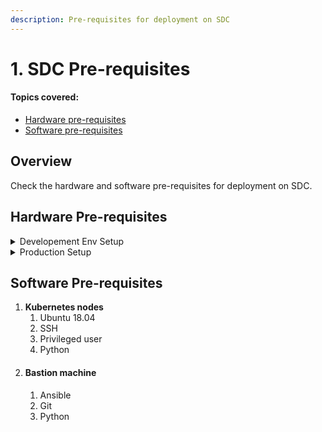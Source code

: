 ```yaml
---
description: Pre-requisites for deployment on SDC
---
```


# 1. SDC Pre-requisites

#### Topics covered: <a href="#hardware" id="hardware"></a>

* [Hardware pre-requisites](1.-sdc-pre-requisites.md#hardware-2)
* [Software pre-requisites](1.-sdc-pre-requisites.md#software-pre-requisites)

## Overview <a href="#hardware" id="hardware"></a>

Check the hardware and software pre-requisites for deployment on SDC.

## Hardware Pre-requisites <a href="#hardware" id="hardware"></a>

<details>

<summary>Developement Env Setup</summary>

* One Bastion machine to run Kubespray
* HA-PROXY machine which acts as a load balancer with Public IP. (CPU: 2Core , Memory: 4GB)&#x20;
* Three machines which act as master nodes. (CPU: 2Core , Memory: 4GB)&#x20;
* Four machines which act as worker nodes. (CPU: 8Core , Memory: 16GB)
* One machine for database configuration. (CPU: 2Core , Memory: 8GB)&#x20;
* volumes for persistence volume. (number of quantity: 13), Supported Storage Solutions Refer [here](https://kubernetes.io/docs/concepts/storage/storage-classes/), but the most popular and recommended is iSCSI.
* Kafka - 3 quantities each having a 50 GB size
* zookeeper - 3 quantities each having a 5 GB size
* es-data - 3 quantities each having a 50 GB size
* es-master - 3 quantities each having a 5 GB size
* filestore - 1 quantity with 50 GB size

</details>

<details>

<summary>Production Setup</summary>

* One Bastion machine to run Kubespray
* HA-PROXY machine which acts as a load balancer with Public IP. (CPU: 4 Core, Memory: 8GB)&#x20;
* Three machines to serve as master nodes. (CPU: 2Core, Memory: 4GB)
* Six machines to serve as worker nodes. (CPU: 8Core, Memory: 16GB)
* One machine for database configuration. (CPU: 4Core, Memory: 16GB)&#x20;
* volumes for persistence volume. (number of quantity: 22), Supported Storage Solutions Refer [here](https://kubernetes.io/docs/concepts/storage/storage-classes/), but the most popular and recommended is iSCSI.
* Kafka - 3 quantities (100 GB each)&#x20;
* Kafka-infra - 3 quantities (100 GB each)
* zookeeper - 3 quantities (10 GB each)
* es-data - 3 quantities (100 GB each)
* es-data-infra - 3 quantities (100 GB each)
* es-master - 3 quantities (10 GB each)
* es-master-infra - 3 quantities (10 GB each)
* filestore - 1 quantity (100 GB)

</details>

## **Software Pre-requisites**

1. **Kubernetes nodes**
   1. Ubuntu 18.04
   2. SSH&#x20;
   3. Privileged user
   4. Python
2. #### Bastion machine
   1. Ansible
   2. Git
   3. Python&#x20;
